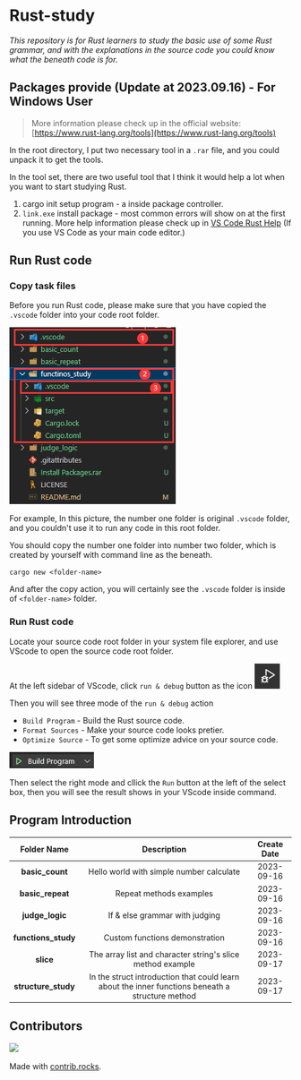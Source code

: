 # Rust-study
 *This repository is for Rust learners to study the basic use of some Rust grammar, and with the explanations in the source code you could know what the beneath code is for.*

## Packages provide (Update at 2023.09.16) - For Windows User

> More information please check up in the official website: [https://www.rust-lang.org/tools](https://www.rust-lang.org/tools)

In the root directory, I put two necessary tool in a `.rar` file, and you could unpack it to get the tools.

In the tool set, there are two useful tool that I think it would help a lot when you want to start studying Rust.

1. cargo init setup program - a inside package controller.
2. `link.exe` install package - most common errors will show on at the first running. More help information please check up in [VS Code Rust Help](https://code.visualstudio.com/docs/languages/rust#_common-questions) (If you use VS Code as your main code editor.)

## Run Rust code


### Copy task files

Before you run Rust code, please make sure that you have copied the `.vscode` folder into your code root folder.

![folder structure](image.png)

For example, In this picture, the number one folder is original `.vscode` folder, and you couldn't use it to run any code in this root folder.

You should copy the number one folder into number two folder, which is created by yourself with command line as the beneath.

```shell
cargo new <folder-name>
```

And after the copy action, you will certainly see the `.vscode` folder is inside of `<folder-name>` folder.

### Run Rust code

Locate your source code root folder in your system file explorer, and use VScode to open the source code root folder.

At the left sidebar of VScode, click `run & debug` button as the icon ![run & debug button](image-1.png)

Then you will see three mode of the `run & debug` action

- `Build Program` - Build the Rust source code.
- `Format Sources` - Make your source code looks pretier.
- `Optimize Source` - To get some optimize advice on your source code.

![run & build mode select](image-2.png)

Then select the right mode and cllick the `Run` button at the left of the select box, then you will see the result shows in your VScode inside command.

## Program Introduction

|   **Folder Name**   	|                                          **Description**                                         	| **Create Date** 	|
|:-------------------:	|:------------------------------------------------------------------------------------------------:	|:---------------:	|
|   **basic_count**   	|                             Hello world with simple number calculate                             	|    2023-09-16   	|
|   **basic_repeat**  	|                                      Repeat methods examples                                     	|    2023-09-16   	|
|   **judge_logic**   	|                                  If & else grammar with judging                                  	|    2023-09-16   	|
| **functions_study** 	|                                  Custom functions demonstration                                  	|    2023-09-16   	|
|      **slice**      	|                    The array list and character string's slice method example                    	|    2023-09-17   	|
| **structure_study** 	| In the struct introduction that could learn about the inner functions beneath a structure method 	|    2023-09-17   	|

## Contributors

<a href="https://github.com/lipeilin375/rust-study">
  <img src="https://contrib.rocks/image?repo=lipeilin375/rust-study" />
</a>

Made with [contrib.rocks](https://contrib.rocks).